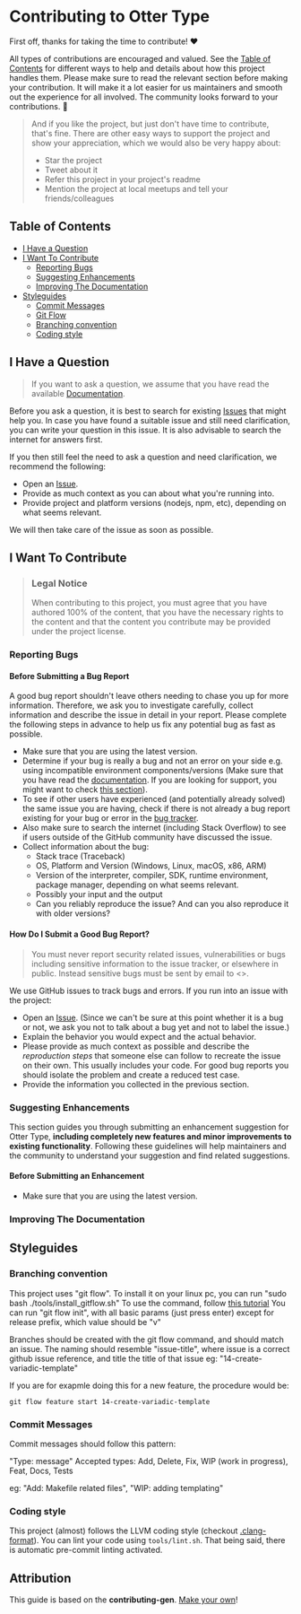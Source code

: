 <!-- omit in toc -->
# Contributing to Otter Type

First off, thanks for taking the time to contribute! ❤️

All types of contributions are encouraged and valued. See the [Table of Contents](#table-of-contents) for different ways to help and details about how this project handles them. Please make sure to read the relevant section before making your contribution. It will make it a lot easier for us maintainers and smooth out the experience for all involved. The community looks forward to your contributions. 🎉

> And if you like the project, but just don't have time to contribute, that's fine. There are other easy ways to support the project and show your appreciation, which we would also be very happy about:
> - Star the project
> - Tweet about it
> - Refer this project in your project's readme
> - Mention the project at local meetups and tell your friends/colleagues

<!-- omit in toc -->
## Table of Contents

- [I Have a Question](#i-have-a-question)
- [I Want To Contribute](#i-want-to-contribute)
  - [Reporting Bugs](#reporting-bugs)
  - [Suggesting Enhancements](#suggesting-enhancements)
  - [Improving The Documentation](#improving-the-documentation)
- [Styleguides](#styleguides)
  - [Commit Messages](#commit-messages)
  - [Git Flow](#commit-messages)
  - [Branching convention](#branching-convention)
  - [Coding style](#coding-style)



## I Have a Question

> If you want to ask a question, we assume that you have read the available [Documentation](https://github.com/AmozPay/Otter-Type).

Before you ask a question, it is best to search for existing [Issues](https://github.com/AmozPay/Otter-Type/issues) that might help you. In case you have found a suitable issue and still need clarification, you can write your question in this issue. It is also advisable to search the internet for answers first.

If you then still feel the need to ask a question and need clarification, we recommend the following:

- Open an [Issue](https://github.com/AmozPay/Otter-Type/issues/new).
- Provide as much context as you can about what you're running into.
- Provide project and platform versions (nodejs, npm, etc), depending on what seems relevant.

We will then take care of the issue as soon as possible.

<!--
You might want to create a separate issue tag for questions and include it in this description. People should then tag their issues accordingly.

Depending on how large the project is, you may want to outsource the questioning, e.g. to Stack Overflow or Gitter. You may add additional contact and information possibilities:
- IRC
- Slack
- Gitter
- Stack Overflow tag
- Blog
- FAQ
- Roadmap
- E-Mail List
- Forum
-->

## I Want To Contribute

> ### Legal Notice
> When contributing to this project, you must agree that you have authored 100% of the content, that you have the necessary rights to the content and that the content you contribute may be provided under the project license.

### Reporting Bugs
#### Before Submitting a Bug Report

A good bug report shouldn't leave others needing to chase you up for more information. Therefore, we ask you to investigate carefully, collect information and describe the issue in detail in your report. Please complete the following steps in advance to help us fix any potential bug as fast as possible.

- Make sure that you are using the latest version.
- Determine if your bug is really a bug and not an error on your side e.g. using incompatible environment components/versions (Make sure that you have read the [documentation](https://github.com/AmozPay/Otter-Type). If you are looking for support, you might want to check [this section](#i-have-a-question)).
- To see if other users have experienced (and potentially already solved) the same issue you are having, check if there is not already a bug report existing for your bug or error in the [bug tracker](https://github.com/AmozPay/Otter-Typeissues?q=label%3Abug).
- Also make sure to search the internet (including Stack Overflow) to see if users outside of the GitHub community have discussed the issue.
- Collect information about the bug:
  - Stack trace (Traceback)
  - OS, Platform and Version (Windows, Linux, macOS, x86, ARM)
  - Version of the interpreter, compiler, SDK, runtime environment, package manager, depending on what seems relevant.
  - Possibly your input and the output
  - Can you reliably reproduce the issue? And can you also reproduce it with older versions?

#### How Do I Submit a Good Bug Report?

> You must never report security related issues, vulnerabilities or bugs including sensitive information to the issue tracker, or elsewhere in public. Instead sensitive bugs must be sent by email to <>.

We use GitHub issues to track bugs and errors. If you run into an issue with the project:

- Open an [Issue](https://github.com/AmozPay/Otter-Type/issues/new). (Since we can't be sure at this point whether it is a bug or not, we ask you not to talk about a bug yet and not to label the issue.)
- Explain the behavior you would expect and the actual behavior.
- Please provide as much context as possible and describe the *reproduction steps* that someone else can follow to recreate the issue on their own. This usually includes your code. For good bug reports you should isolate the problem and create a reduced test case.
- Provide the information you collected in the previous section.


### Suggesting Enhancements

This section guides you through submitting an enhancement suggestion for Otter Type, **including completely new features and minor improvements to existing functionality**. Following these guidelines will help maintainers and the community to understand your suggestion and find related suggestions.

<!-- omit in toc -->
#### Before Submitting an Enhancement

- Make sure that you are using the latest version.

### Improving The Documentation
<!-- TODO
Updating, improving and correcting the documentation

-->

## Styleguides
### Branching convention
This project uses "git flow". To install it on your linux pc, you can run "sudo bash ./tools/install_gitflow.sh"
To use the command, follow [this tutorial](https://www.atlassian.com/git/tutorials/comparing-workflows/gitflow-workflow)
You can run "git flow init", with all basic params (just press enter) except for release prefix, which value should be "v"


Branches should be created with the git flow command, and should match an issue.
The naming should resemble "issue-title", where issue is a correct github issue reference, and title the title of that issue
eg: "14-create-variadic-template"

If you are for exapmle doing this for a new feature, the procedure would be:

```
git flow feature start 14-create-variadic-template
```


### Commit Messages
Commit messages should follow this pattern:

"Type: message"
Accepted types: Add, Delete, Fix, WIP (work in progress), Feat, Docs, Tests

eg: "Add: Makefile related files", "WIP: adding templating"

### Coding style
This project (almost) follows the LLVM coding style (checkout [.clang-format](./.clang-format)).
You can lint your code using `tools/lint.sh`. That being said, there is automatic pre-commit linting activated.

## Attribution
This guide is based on the **contributing-gen**. [Make your own](https://github.com/bttger/contributing-gen)!
